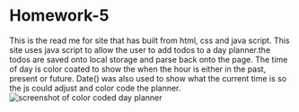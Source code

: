 # Homework-5
This is the read me for site that has built from html, css and java script. This site uses java script to allow the user to add todos to a day planner.the todos are saved onto local storage and parse back onto the page. The time of day is color coated to show the when the hour is either in the past, present or future. Date() was also used to show what the current time is so the js could adjust and color code the planner.
<image src="./assets/planner.jpg" alt="screenshot of color coded day planner">

<link href="https://github.com/ArmandoUg/Homework-5">
<link href="https://armandoug.github.io/Homework-5/">